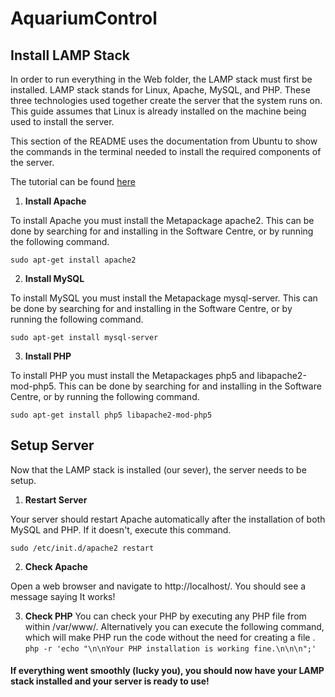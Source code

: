 # AquariumControl

## Install LAMP Stack
In order to run everything in the Web folder, the LAMP stack must first be installed.
LAMP stack stands for Linux, Apache, MySQL, and PHP. These three technologies used
together create the server that the system runs on. This guide assumes that Linux
is already installed on the machine being used to install the server. 

This section of the README uses the documentation from Ubuntu to show the commands
in the terminal needed to install the required components of the server.

The tutorial can be found [here](http://howtoubuntu.org/how-to-install-lamp-on-ubuntu, "Ubuntu LAMP Install")

1. **Install Apache**

To install Apache you must install the Metapackage apache2. This can be done by searching for and installing in the Software Centre, or by running the following command.

`sudo apt-get install apache2`

2. **Install MySQL**

To install MySQL you must install the Metapackage mysql-server. This can be done by searching for and installing in the Software Centre, or by running the following command.

`sudo apt-get install mysql-server`

3. **Install PHP**

To install PHP you must install the Metapackages php5 and libapache2-mod-php5. This can be done by searching for and installing in the Software Centre, or by running the following command.

`sudo apt-get install php5 libapache2-mod-php5`

## Setup Server
Now that the LAMP stack is installed (our sever), the server needs to be setup.

1. **Restart Server**

Your server should restart Apache automatically after the installation of both MySQL and PHP. If it doesn't, execute this command.

`sudo /etc/init.d/apache2 restart`

2. **Check Apache**

Open a web browser and navigate to http://localhost/. You should see a message saying It works!

3. **Check PHP**
You can check your PHP by executing any PHP file from within /var/www/. Alternatively you can execute the following command, which will make PHP run the code without the need for creating a file .
`php -r 'echo "\n\nYour PHP installation is working fine.\n\n\n";'`


#### If everything went smoothly (lucky you), you should now have your LAMP stack installed and your server is ready to use!
